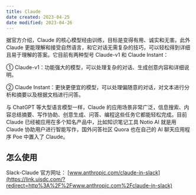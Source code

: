 ```yaml
---
title: Claude
date created: 2023-04-25
date modified: 2023-04-26
---
```


据官方介绍，Claude 的核心模型经由训练，目标是变得有用、诚实和无害。此外 Claude 更能理解和接受自然语言，和它对话无需复杂的技巧，可以轻松得到详细且易于理解的答案。它目前有两种型号 Claude-v1 和 Claude Instant：

① Claude-v1：功能强大的模型，可以处理复杂的对话、生成创意内容和详细说明。

② Claude Instant：更快更便宜的模型，可以处理偏随意的对话，对文本进行分析和摘要以及根据文档进行问答。

与 ChatGPT 等大型语言模型一样，Claude 的应用场景非常广泛，信息搜索、内容总结摘要、写作协助、创意生成、问答、编程这些任务它都能轻松完成。目前 Claude 已经被应用在多个知名产品中，比如知识笔记工具 Notio AI 就是用 Claude 协助用户进行智能写作，国外问答社区 Quora 也在自己的 AI 聊天应用程序 Poe 中置入了 Claude。

## 怎么使用

Slack-Claude 官方网址： [www.anthropic.com/claude-in-slack](https://link.uisdc.com/?redirect=http%3A%2F%2Fwww.anthropic.com%2Fclaude-in-slack)

